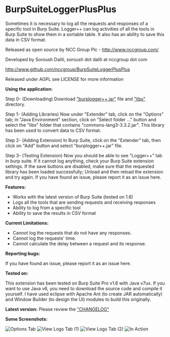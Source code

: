 BurpSuiteLoggerPlusPlus
=======================
Sometimes it is necessary to log all the requests and responses of a specific tool in Burp Suite. Logger++ can log activities of all the tools in Burp Suite to show them in a sortable table. It also has an ability to save this data in CSV format.

Released as open source by NCC Group Plc - http://www.nccgroup.com/

Developed by Soroush Dalili, soroush dot dalili at nccgroup dot com

http://www.github.com/nccgroup/BurpSuiteLoggerPlusPlus

Released under AGPL see LICENSE for more information


<b>Using the application:</b>

Step 0- (Downloading) Download ["burplogger++.jar"](burplogger++.jar) file and ["libs"](libs/) directory.

Step 1- (Adding Libraries) Now under "Extender" tab, click on the "Options" tab; in "Java Environment" section, click on "Select folder ..." button and select the "libs" folder that contains "commons-lang3-3.3.2.jar". This library has been used to convert data to CSV format.

Step 2- (Adding Extension) In Burp Suite, click on the "Extender" tab, then click on "Add" button and select "burplogger++.jar" file.

Step 3- (Testing Extension) Now you should be able to see "Logger++" tab in burp suite. If it cannot log anything, check your Burp Suite extension settings. If the save buttons are disabled, make sure that the requested library has been loaded successfully; Unload and then reload the extension and try again. If you have found an issue, please report it as an issue here.

<b>Features:</b>

- Works with the latest version of Burp Suite (tested on 1.6)
- Logs all the tools that are sending requests and receiving responses
- Ability to log from a specific tool
- Ability to save the results in CSV format

<b>Current Limitations:</b>

- Cannot log the requests that do not have any responses.
- Cannot log the requests' time.
- Cannot calculate the delay between a request and its response. 

<b>Reporting bugs:</b>

If you have found an issue, please report it as an issue here.

<b>Tested on:</b>

This extension has been tested on Burp Suite Pro v1.6 with Java v7ux.
If you want to use Java v6, you need to download the source code and compile it yourself. I have used eclipse with Apache Ant  (to create JAR automatically) and Window Builder (to design the UI) modules to build this originally.

<b>Latest version:</b>
Please review the ["CHANGELOG"](CHANGELOG)


<b>Some Screenshots:</b>

![Options Tab](http://i.imgur.com/PWVAoTd.png)
![View Logs Tab (1)](http://i.imgur.com/crt69B5.png)
![View Logs Tab (2)](http://i.imgur.com/V7WWdmg.png)
![In Action](http://i.imgur.com/4FCjEsP.png)

